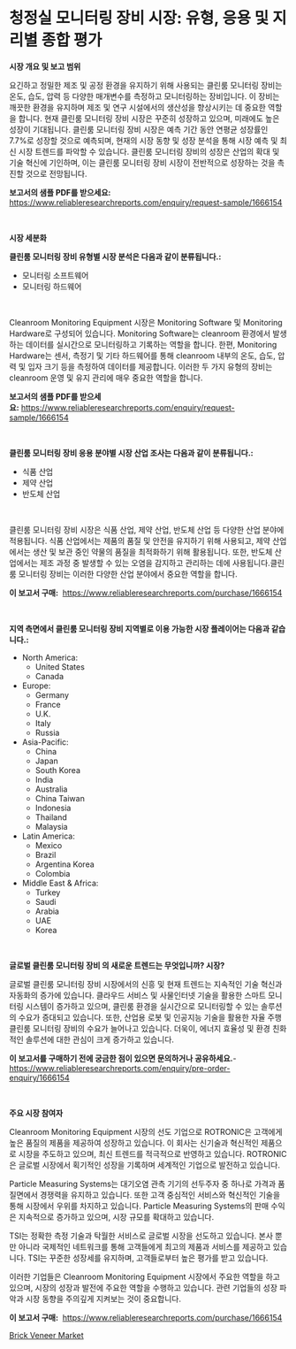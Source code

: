 <p><h1>청정실 모니터링 장비 시장: 유형, 응용 및 지리별 종합 평가</h1></p><p><strong>시장 개요 및 보고 범위</strong></p>
<p><p>요긴하고 정밀한 제조 및 공정 환경을 유지하기 위해 사용되는 클린룸 모니터링 장비는 온도, 습도, 압력 등 다양한 매개변수를 측정하고 모니터링하는 장비입니다. 이 장비는 깨끗한 환경을 유지하며 제조 및 연구 시설에서의 생산성을 향상시키는 데 중요한 역할을 합니다. 현재 클린룸 모니터링 장비 시장은 꾸준히 성장하고 있으며, 미래에도 높은 성장이 기대됩니다. 클린룸 모니터링 장비 시장은 예측 기간 동안 연평균 성장률인 7.7%로 성장할 것으로 예측되며, 현재의 시장 동향 및 성장 분석을 통해 시장 예측 및 최신 시장 트렌드를 파악할 수 있습니다. 클린룸 모니터링 장비의 성장은 산업의 확대 및 기술 혁신에 기인하며, 이는 클린룸 모니터링 장비 시장이 전반적으로 성장하는 것을 촉진할 것으로 전망됩니다.</p></p>
<p><strong>보고서의 샘플 PDF를 받으세요:</strong> <a href="https://www.reliableresearchreports.com/enquiry/request-sample/1666154">https://www.reliableresearchreports.com/enquiry/request-sample/1666154</a></p>
<p>&nbsp;</p>
<p><strong>시장 세분화</strong></p>
<p><strong>클린룸 모니터링 장비 유형별 시장 분석은 다음과 같이 분류됩니다.:</strong></p>
<p><ul><li>모니터링 소프트웨어</li><li>모니터링 하드웨어</li></ul></p>
<p>&nbsp;</p>
<p><p>Cleanroom Monitoring Equipment 시장은 Monitoring Software 및 Monitoring Hardware로 구성되어 있습니다. Monitoring Software는 cleanroom 환경에서 발생하는 데이터를 실시간으로 모니터링하고 기록하는 역할을 합니다. 한편, Monitoring Hardware는 센서, 측정기 및 기타 하드웨어를 통해 cleanroom 내부의 온도, 습도, 압력 및 입자 크기 등을 측정하여 데이터를 제공합니다. 이러한 두 가지 유형의 장비는 cleanroom 운영 및 유지 관리에 매우 중요한 역할을 합니다.</p></p>
<p><strong>보고서의 샘플 PDF를 받으세요:</strong>&nbsp;<a href="https://www.reliableresearchreports.com/enquiry/request-sample/1666154">https://www.reliableresearchreports.com/enquiry/request-sample/1666154</a></p>
<p>&nbsp;</p>
<p><strong> 클린룸 모니터링 장비 응용 분야별 시장 산업 조사는 다음과 같이 분류됩니다.:</strong></p>
<p><ul><li>식품 산업</li><li>제약 산업</li><li>반도체 산업</li></ul></p>
<p>&nbsp;</p>
<p><p>클린룸 모니터링 장비 시장은 식품 산업, 제약 산업, 반도체 산업 등 다양한 산업 분야에 적용됩니다. 식품 산업에서는 제품의 품질 및 안전을 유지하기 위해 사용되고, 제약 산업에서는 생산 및 보관 중인 약물의 품질을 최적화하기 위해 활용됩니다. 또한, 반도체 산업에서는 제조 과정 중 발생할 수 있는 오염을 감지하고 관리하는 데에 사용됩니다.클린룸 모니터링 장비는 이러한 다양한 산업 분야에서 중요한 역할을 합니다.</p></p>
<p><strong>이 보고서 구매:</strong>&nbsp; <a href="https://www.reliableresearchreports.com/purchase/1666154">https://www.reliableresearchreports.com/purchase/1666154</a></p>
<p>&nbsp;</p>
<p><strong>지역 측면에서 클린룸 모니터링 장비 지역별로 이용 가능한 시장 플레이어는 다음과 같습니다.:</strong></p>
<p><ul>
    <li>
        North America:
        <ul>
            <li>United States</li>
            <li>Canada</li>
        </ul>
    </li>
    <li>
        Europe:
        <ul>
            <li>Germany</li>
            <li>France</li>
            <li>U.K.</li>
            <li>Italy</li>
            <li>Russia</li>
        </ul>
    </li>
    <li>
        Asia-Pacific:
        <ul>
            <li>China</li>
            <li>Japan</li>
            <li>South Korea</li>
            <li>India</li>
            <li>Australia</li>
            <li>China Taiwan</li>
            <li>Indonesia</li>
            <li>Thailand</li>
            <li>Malaysia</li>
        </ul>
    </li>
    <li>
        Latin America:
        <ul>
            <li>Mexico</li>
            <li>Brazil</li>
            <li>Argentina Korea</li>
            <li>Colombia</li>
        </ul>
    </li>
    <li>
        Middle East & Africa:
        <ul>
            <li>Turkey</li>
            <li>Saudi</li>
            <li>Arabia</li>
            <li>UAE</li>
            <li>Korea</li>
        </ul>
    </li>
    </ul></p>
<p>&nbsp;</p>
<p><strong>글로벌 클린룸 모니터링 장비 의 새로운 트렌드는 무엇입니까? 시장?</strong></p>
<p><p>글로벌 클린룸 모니터링 장비 시장에서의 신흥 및 현재 트렌드는 지속적인 기술 혁신과 자동화의 증가에 있습니다. 클라우드 서비스 및 사물인터넷 기술을 활용한 스마트 모니터링 시스템이 증가하고 있으며, 클린룸 환경을 실시간으로 모니터링할 수 있는 솔루션의 수요가 증대되고 있습니다. 또한, 산업용 로봇 및 인공지능 기술을 활용한 자율 주행 클린룸 모니터링 장비의 수요가 늘어나고 있습니다. 더욱이, 에너지 효율성 및 환경 친화적인 솔루션에 대한 관심이 크게 증가하고 있습니다.</p></p>
<p><strong>이 보고서를 구매하기 전에 궁금한 점이 있으면 문의하거나 공유하세요.</strong>- <a href="https://www.reliableresearchreports.com/enquiry/pre-order-enquiry/1666154">https://www.reliableresearchreports.com/enquiry/pre-order-enquiry/1666154</a></p>
<p>&nbsp;</p>
<p><strong>주요 시장 참여자</strong></p>
<p><p>Cleanroom Monitoring Equipment 시장의 선도 기업으로 ROTRONIC은 고객에게 높은 품질의 제품을 제공하여 성장하고 있습니다. 이 회사는 신기술과 혁신적인 제품으로 시장을 주도하고 있으며, 최신 트렌드를 적극적으로 반영하고 있습니다. ROTRONIC은 글로벌 시장에서 획기적인 성장을 기록하며 세계적인 기업으로 발전하고 있습니다.</p><p>Particle Measuring Systems는 대기오염 관측 기기의 선두주자 중 하나로 가격과 품질면에서 경쟁력을 유지하고 있습니다. 또한 고객 중심적인 서비스와 혁신적인 기술을 통해 시장에서 우위를 차지하고 있습니다. Particle Measuring Systems의 판매 수익은 지속적으로 증가하고 있으며, 시장 규모를 확대하고 있습니다.</p><p>TSI는 정확한 측정 기술과 탁월한 서비스로 글로벌 시장을 선도하고 있습니다. 본사 뿐만 아니라 국제적인 네트워크를 통해 고객들에게 최고의 제품과 서비스를 제공하고 있습니다. TSI는 꾸준한 성장세를 유지하며, 고객들로부터 높은 평가를 받고 있습니다.</p><p>이러한 기업들은 Cleanroom Monitoring Equipment 시장에서 주요한 역할을 하고 있으며, 시장의 성장과 발전에 주요한 역할을 수행하고 있습니다. 관련 기업들의 성장 파악과 시장 동향을 주의깊게 지켜보는 것이 중요합니다.</p></p>
<p><strong>이 보고서 구매:</strong>&nbsp;&nbsp;<a href="https://www.reliableresearchreports.com/purchase/1666154">https://www.reliableresearchreports.com/purchase/1666154</a></p>
<p><p><a href="https://fuschia-pecorino-a6d.notion.site/Brick-Veneer-Market-Size-Reflecting-a-Forecast-Till-2031-Market-By-Type-By-Application-and-By-Geog-347cd592b3794ca39ce422cef0cf4d0e">Brick Veneer Market</a></p></p>
